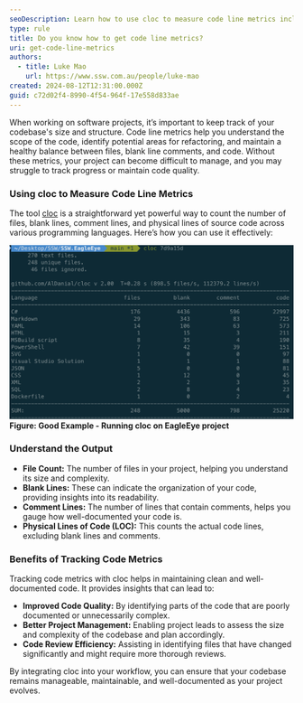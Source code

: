 ```yaml
---
seoDescription: Learn how to use cloc to measure code line metrics including number file count, blank lines, comment lines, and physical lines of code across multiple programming languages.
type: rule
title: Do you know how to get code line metrics?
uri: get-code-line-metrics
authors:
  - title: Luke Mao
    url: https://www.ssw.com.au/people/luke-mao
created: 2024-08-12T12:31:00.000Z
guid: c72d02f4-8990-4f54-964f-17e558d833ae
---
```


When working on software projects, it’s important to keep track of your codebase's size and structure. Code line metrics help you understand the scope of the code, identify potential areas for refactoring, and maintain a healthy balance between files, blank line comments, and code. Without these metrics, your project can become difficult to manage, and you may struggle to track progress or maintain code quality.

<!--endintro-->

### Using cloc to Measure Code Line Metrics

The tool [cloc](https://github.com/AlDanial/cloc) is a straightforward yet powerful way to count the number of files, blank lines, comment lines, and physical lines of source code across various programming languages. Here’s how you can use it effectively:

![](eagleeye-cloc-result.png)
**Figure: Good Example - Running cloc on EagleEye project**

### **Understand the Output**

* **File Count:** The number of files in your project, helping you understand its size and complexity.
* **Blank Lines:** These can indicate the organization of your code, providing insights into its readability.
* **Comment Lines:** The number of lines that contain comments, helps you gauge how well-documented your code is.
* **Physical Lines of Code (LOC):** This counts the actual code lines, excluding blank lines and comments.

### Benefits of Tracking Code Metrics

Tracking code metrics with cloc helps in maintaining clean and well-documented code. It provides insights that can lead to:

* **Improved Code Quality:** By identifying parts of the code that are poorly documented or unnecessarily complex.
* **Better Project Management:** Enabling project leads to assess the size and complexity of the codebase and plan accordingly.
* **Code Review Efficiency:** Assisting in identifying files that have changed significantly and might require more thorough reviews.

By integrating cloc into your workflow, you can ensure that your codebase remains manageable, maintainable, and well-documented as your project evolves.
